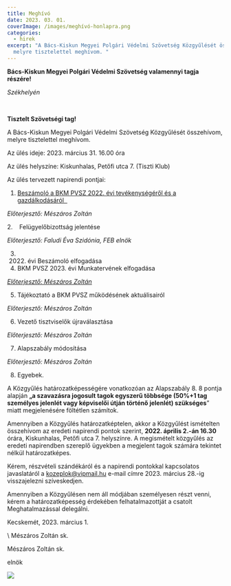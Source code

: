 ```yaml
---
title: Meghívó
date: 2023. 03. 01.
coverImage: /images/meghívó-honlapra.png
categories:
  - hirek
excerpt: "A Bács-Kiskun Megyei Polgári Védelmi Szövetség Közgyűlését összehívom,
  melyre tisztelettel meghívom. "
---
```



**Bács-Kiskun Megyei Polgári Védelmi Szövetség valamennyi tagja részére!**

*Székhelyén*

 

**Tisztelt Szövetségi tag!**

A Bács-Kiskun Megyei Polgári Védelmi Szövetség Közgyűlését összehívom, melyre tisztelettel meghívom.

Az ülés ideje: 2023. március 31. 16.00 óra

Az ülés helyszíne: Kiskunhalas, Petőfi utca 7. (Tiszti Klub)

Az ülés tervezett napirendi pontjai:

1. [Beszámoló a BKM PVSZ 2022. évi tevékenységéről és a gazdálkodásáról  ](<>)

*Előterjesztő: Mészáros Zoltán*

2.    Felügyelőbizottság jelentése

*Előterjesztő: Faludi Éva Szidónia, FEB elnök*

3. 2022. évi Beszámoló elfogadása
4. BKM PVSZ 2023. évi Munkatervének elfogadása

*[Előterjesztő: Mészáros Zoltán](<>)*

5. Tájékoztató a BKM PVSZ működésének aktuálisairól

*Előterjesztő: Mészáros Zoltán*

6. Vezető tisztviselők újraválasztása

*Előterjesztő: Mészáros Zoltán*

7. Alapszabály módosítása

*Előterjesztő: Mészáros Zoltán*

8. Egyebek.

A Közgyűlés határozatképességére vonatkozóan az Alapszabály 8. 8 pontja alapján **„a szavazásra jogosult tagok egyszerű többsége (50%+1 tag személyes jelenlét vagy képviselői útján történő jelenlét) szükséges**” miatt megjelenésére föltétlen számítok.

Amennyiben a Közgyűlés határozatképtelen, akkor a Közgyűlést ismételten összehívom az eredeti napirendi pontok szerint, **2022. április 2.-án 16.30** órára, Kiskunhalas, Petőfi utca 7. helyszínre. A megismételt közgyűlés az eredeti napirendben szereplő ügyekben a megjelent tagok számára tekintet nélkül határozatképes.

Kérem, részvételi szándékáról és a napirendi pontokkal kapcsolatos javaslatáról a [kozeplok@vipmail.hu](mailto:kozeplok@vipmail.hu) e-mail címre 2023. március 28.-ig visszajelezni szíveskedjen.

Amennyiben a Közgyűlésen nem áll módjában személyesen részt venni, kérem a határozatképesség érdekében felhatalmazottját a csatolt Meghatalmazással delegálni.

Kecskemét, 2023. március 1.

\    M﻿észáros Zoltán sk.

 Mészáros Zoltán sk.      

e﻿lnök

![](/images/meghívó-honlapra.png)
